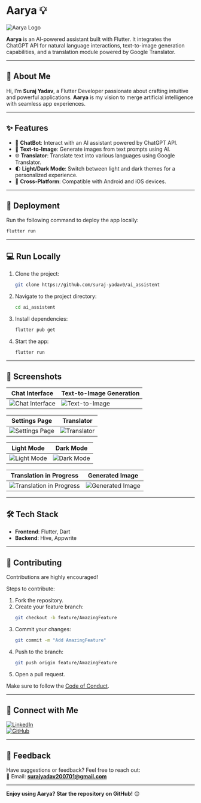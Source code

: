 # Aarya 💡  

![Aarya Logo](https://github.com/suraj-yadav0/ai_assistent/assets/90672206/7d39c27a-a01f-4e15-8b70-f3e7487292da)  

**Aarya** is an AI-powered assistant built with Flutter. It integrates the ChatGPT API for natural language interactions, text-to-image generation capabilities, and a translation module powered by Google Translator.  

---

## 👋 About Me  

Hi, I’m **Suraj Yadav**, a Flutter Developer passionate about crafting intuitive and powerful applications. **Aarya** is my vision to merge artificial intelligence with seamless app experiences.  

---

## ✨ **Features**  

- 🤖 **ChatBot**: Interact with an AI assistant powered by ChatGPT API.  
- 🎨 **Text-to-Image**: Generate images from text prompts using AI.  
- 🌐 **Translator**: Translate text into various languages using Google Translator.  
- 🌓 **Light/Dark Mode**: Switch between light and dark themes for a personalized experience.  
- 📱 **Cross-Platform**: Compatible with Android and iOS devices.  

---

## 🚀 **Deployment**  

Run the following command to deploy the app locally:  

```bash  
flutter run  
```  

---

## 💻 **Run Locally**  

1. Clone the project:  
   ```bash  
   git clone https://github.com/suraj-yadav0/ai_assistent  
   ```  

2. Navigate to the project directory:  
   ```bash  
   cd ai_assistent  
   ```  

3. Install dependencies:  
   ```bash  
   flutter pub get  
   ```  

4. Start the app:  
   ```bash  
   flutter run  
   ```  

---

## 📸 **Screenshots**  

| Chat Interface                                | Text-to-Image Generation                         |  
|-----------------------------------------------|-------------------------------------------------|  
| ![Chat Interface](https://github.com/suraj-yadav0/ai_assistent/assets/90672206/0c08365b-8a04-479f-9c4e-55b1303e7f4c) | ![Text-to-Image](https://github.com/suraj-yadav0/ai_assistent/assets/90672206/0e1d4794-9b77-4e95-accf-64cba184a557) |  

| Settings Page                                 | Translator                                      |  
|-----------------------------------------------|------------------------------------------------|  
| ![Settings Page](https://github.com/suraj-yadav0/ai_assistent/assets/90672206/e92f8435-48a4-4398-b10f-bf7309a379b7) | ![Translator](https://github.com/suraj-yadav0/ai_assistent/assets/90672206/2ec45b9c-3f61-4297-9a2a-b75309b0b891) |  

| Light Mode                                    | Dark Mode                                      |  
|-----------------------------------------------|------------------------------------------------|  
| ![Light Mode](https://github.com/suraj-yadav0/ai_assistent/assets/90672206/d6d52c50-5650-4dad-bf94-7f119fcfdb70) | ![Dark Mode](https://github.com/suraj-yadav0/ai_assistent/assets/90672206/66c2028f-9853-4458-81ac-2cca1e50ab33) |  

| Translation in Progress                       | Generated Image                                |  
|-----------------------------------------------|------------------------------------------------|  
| ![Translation in Progress](https://github.com/suraj-yadav0/ai_assistent/assets/90672206/ed3b6c5a-5dc9-4242-a110-dfb28b17a1e7) | ![Generated Image](https://github.com/suraj-yadav0/ai_assistent/assets/90672206/c2ec17c7-6c4b-46e1-a7a1-29fc6bf473d8) |  

---

## 🛠️ **Tech Stack**  

- **Frontend**: Flutter, Dart  
- **Backend**: Hive, Appwrite  

---

## 🤝 **Contributing**  

Contributions are highly encouraged!  

Steps to contribute:  

1. Fork the repository.  
2. Create your feature branch:  
   ```bash  
   git checkout -b feature/AmazingFeature  
   ```  
3. Commit your changes:  
   ```bash  
   git commit -m "Add AmazingFeature"  
   ```  
4. Push to the branch:  
   ```bash  
   git push origin feature/AmazingFeature  
   ```  
5. Open a pull request.  

Make sure to follow the [Code of Conduct](./CODE_OF_CONDUCT.md).  

---

## 🔗 **Connect with Me**  

[![LinkedIn](https://img.shields.io/badge/LinkedIn-0A66C2?style=for-the-badge&logo=linkedin&logoColor=white)](https://www.linkedin.com/in/suraj-yadav-a63b3b220/)  
[![GitHub](https://img.shields.io/badge/GitHub-181717?style=for-the-badge&logo=github&logoColor=white)](https://github.com/suraj-yadav0)  

---

## 💬 **Feedback**  

Have suggestions or feedback? Feel free to reach out:  
📧 Email: **surajyadav200701@gmail.com**  

--- 

**Enjoy using Aarya? Star the repository on GitHub!** 😊
